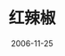 ---
layout: page
title: 红辣椒
description: >
  没怎么看懂，但是脑洞很大、很精彩。
category: 电影
img: assets/img/movie/before2020/红辣椒.webp
star: 4
date: 2006-11-25
---